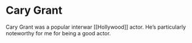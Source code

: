 # Cary Grant

Cary Grant was a popular interwar [[Hollywood]] actor. He&rsquo;s particularly noteworthy for me for being a good actor.

